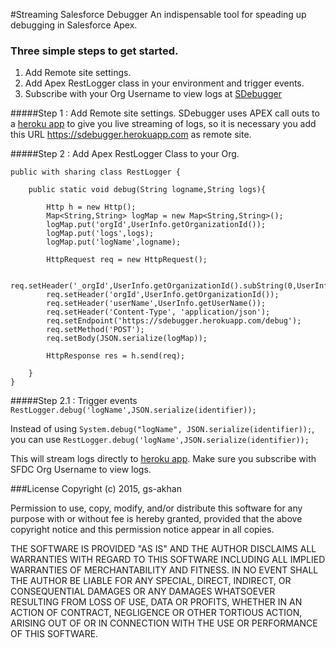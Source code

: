 #Streaming Salesforce Debugger
An indispensable tool for speading up debugging in Salesforce Apex.

### Three simple steps to get started.
1. Add Remote site settings.
2. Add Apex RestLogger class in your environment and trigger events.
3. Subscribe with your Org Username to view logs at [SDebugger](https://sdebugger.herokuapp.com)

#####Step 1 : Add Remote site settings.
SDebugger uses APEX call outs to a [heroku app](https://sdebugger.herokuapp.com) to give you live streaming of logs, so it is necessary you add this URL https://sdebugger.herokuapp.com as remote site.

#####Step 2 : Add Apex RestLogger Class to your Org.
```
public with sharing class RestLogger {
	
	public static void debug(String logname,String logs){
		
		Http h = new Http();
		Map<String,String> logMap = new Map<String,String>();
		logMap.put('orgId',UserInfo.getOrganizationId());
		logMap.put('logs',logs);
		logMap.put('logName',logname);
		
		HttpRequest req = new HttpRequest();

		req.setHeader('_orgId',UserInfo.getOrganizationId().subString(0,UserInfo.getOrganizationId().length()-3));
		req.setHeader('orgId',UserInfo.getOrganizationId());
		req.setHeader('userName',UserInfo.getUserName());
		req.setHeader('Content-Type', 'application/json');
		req.setEndpoint('https://sdebugger.herokuapp.com/debug');
		req.setMethod('POST');
		req.setBody(JSON.serialize(logMap));
			
		HttpResponse res = h.send(req);

	}
}
```
#####Step 2.1 : Trigger events ```RestLogger.debug('logName',JSON.serialize(identifier));```

Instead of using ```System.debug("logName", JSON.serialize(identifier));```, you can use ```RestLogger.debug('logName',JSON.serialize(identifier));```

This will stream logs directly to [heroku app](https://sdebugger.herokuapp.com). Make sure you subscribe with SFDC Org Username to view logs.

###License
Copyright (c) 2015, gs-akhan

Permission to use, copy, modify, and/or distribute this software for any purpose with or without fee is hereby granted, provided that the above copyright notice and this permission notice appear in all copies.

THE SOFTWARE IS PROVIDED "AS IS" AND THE AUTHOR DISCLAIMS ALL WARRANTIES WITH REGARD TO THIS SOFTWARE INCLUDING ALL IMPLIED WARRANTIES OF MERCHANTABILITY AND FITNESS. IN NO EVENT SHALL THE AUTHOR BE LIABLE FOR ANY SPECIAL, DIRECT, INDIRECT, OR CONSEQUENTIAL DAMAGES OR ANY DAMAGES WHATSOEVER RESULTING FROM LOSS OF USE, DATA OR PROFITS, WHETHER IN AN ACTION OF CONTRACT, NEGLIGENCE OR OTHER TORTIOUS ACTION, ARISING OUT OF OR IN CONNECTION WITH THE USE OR PERFORMANCE OF THIS SOFTWARE.
